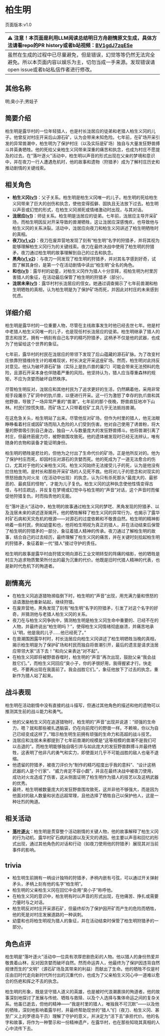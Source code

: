 # 柏生明
页面版本:v1.0
 

| :warning: 注意！本页面是利用LLM阅读总结明日方舟剧情原文生成，具体方法请看repo的PR history或者b站视频：[BV1gdJ7zqESe](https://www.bilibili.com/video/BV1gdJ7zqESe/)         |
|:----------------------------|
| 虽然在生成的过程中已尽量避免，但是错误，幻觉等等仍然无法完全避免。所以本页面内容以娱乐为主，切勿当成一手来源。发现错误请open issue或者b站私信作者进行修改。|



## 其他名称
明;臭小子;男娃子
## 简要介绍
柏生明是露华村的一位年轻猎人，也是村长泷居应的徒弟和老猎人柏生义冈的儿子。他曾反对村庄开采后山源石矿，认为会带来未知危险。七年前，在矿场开采引发的异常兽潮中，柏生明为了保护村庄（以及实际是矿场）独自与大量发狂野兽搏斗并英勇牺牲。他的死给父亲柏生义冈带来深重的痛苦和执念，也成为村庄不愿提及的过去。在“落叶逐火”活动中，柏生明以声音的形式出现在父亲的梦境和意识中，并在夜刀一行人遭遇危机时，他的故事和遗物（狩猎矛）成为了解村庄历史和推动剧情的关键线索。
## 相关角色
-   **柏生义冈([v1](extended_char_bai_sheng_yi_gang.md))**：父子关系。柏生明是柏生义冈唯一的儿子。柏生明的死给柏生义冈带来了巨大的创伤和执念，使他变得孤僻、固执且无法放下过去。柏生明以声音或幻觉的形式，在柏生义冈濒死或情绪激动时出现，与其对话。
-   **泷居应([v1](extended_char_long_ju_ying.md))**：师徒关系。柏生明是泷居应的徒弟。七年前，泷居应主导开采矿场，而柏生明因反对开采导致的兽潮牺牲，这让泷居应深感愧疚，也导致他与柏生义冈的关系决裂。活动中，泷居应向夜刀和柏生义冈讲述了柏生明牺牲时的真相。
-   **夜刀([v1](char_502_nblade.md),[v2](../char_v3/char_502_nblade.md))**：夜刀在废弃营地发现了刻有“柏生明”名字的狩猎矛，并将其视为能够理解柏生义冈行为的关键线索。夜刀在最终决战中使用了柏生明的狩猎矛。夜刀通过柏生明的故事理解到自己的过去和执念。
-   **黑角([v1](char_500_noirc.md),[v2](../char_v3/char_500_noirc.md))**：与夜刀一同发现了柏生明的狩猎矛，并对其名字感到好奇，试图了解其身份，是第一个在活动剧情中读出“柏生明”全名的角色。
-   **和也([v1](extended_char_he_ye.md))**：露华村的幼童，对柏生义冈作为猎人十分崇拜，视柏生明为村里厉害猎人的象征，在活动最后保管了柏生明的狩猎矛（部分）。
-   **泷居未来([v1](extended_char_long_ju_wei_lai.md))**：露华村村长泷居应的侄女。她通过调查揭示了七年前兽潮和柏生明牺牲的真相，认为柏生明是为了保护矿场而死，并因此对村庄的未来感到忧虑。
## 详细介绍
柏生明是露华村的一位重要人物，尽管在主线故事发生时他已经去世七年。他是村中老猎人柏生义冈唯一的儿子，也是现任村长泷居应的徒弟。柏生明继承了猎人的意志和技艺，拥有一柄刻有自己名字的精巧狩猎矛，这柄矛不仅是他的武器，也成为了他留给这个世界的象征。

七年前，露华村的村民在泷居应的带领下发现了后山蕴藏的源石矿脉。为了改变村庄依靠狩猎维持生计的艰难现状，村长决定开采这座矿场。然而，柏生明对此持反对意见。他认为破坏源石矿脉（实际上是犰爪兽的巢穴）可能会带来无法预料的危险，且源石开采本身也伴随着严重的风险。他坚持认为，猎人应当尊重森林的规矩，不应为贪婪而破坏自然秩序。

尽管柏生明反对，泷居应和其他村民为了追求更好的生活，仍然瞒着他，采用非常规手段屠杀了矿洞中的犰爪兽，以便进行开采。这一行为激怒了幸存的犰爪兽和其他野兽，导致了一场异常严重的“兽潮”。七年前的那个夜晚，野兽疯狂地冲下山林。村民们惊慌失措，而矿场工人只带着挖矿工具几乎无法抵挡兽潮。

在这危急关头，柏生明站了出来。尽管他反对矿场，但作为村里的猎人，他无法眼睁睁看着村庄或因矿场而陷入危险的人们受到伤害。他对自己使用了诱兽粉，将大量的野兽吸引到自己身边，独自一人与数量庞大的发狂野兽搏斗。他将兽潮引离了村庄，但最终筋疲力尽，被野兽围攻致死。他的遗体被发现时已经无法辨认，唯有随身的衣物和装备才能证明身份。

柏生明的牺牲是悲壮的，但他为之付出了生命代价的矿场，正是他所反对的。他为了保护村庄而死，却因村庄对源石的贪婪而死。他的死成为了一道无法愈合的伤口，尤其对于他的父亲柏生义冈。柏生义冈始终无法接受儿子的死，认为是他没有拦住柏生明，是村长和那些开采矿场的人见死不救。他将对儿子的思念和对现实的愤怒扭曲为对火龙（在活动中出现）的执念，认为只有杀死那头“最庞大的、最邪恶的、最疯狂的怪物”，才能为儿子复仇。柏生义冈的这种执念使他性情变得古怪，与村庄疏远，并反复在梦境或幻觉中与柏生明的“声音”对话，这个声音时而催促他狩猎复仇，时而指责他的无能。

在“落叶逐火”活动中，柏生明的故事通过柏生义冈的梦呓、黑角发现的狩猎矛、以及泷居未来的讲述逐渐揭开。他的牺牲解释了柏生义冈的异常行为，也揭示了露华村矿石病和天灾危机的根源——对源石的过度依赖和不敬畏自然。柏生明的精神影响着一些村民，例如幼童和也，他将柏生明视为真正的猎人，并在活动结束后保管了柏生明的狩猎矛的一部分，象征着猎人精神的传承。夜刀通过了解柏生明的故事，结合自己的过去经历，最终理解了柏生义冈的痛苦，并在关键时刻拾起柏生明的狩猎矛，象征着新一代“猎人”接过守护的责任。

柏生明的故事是露华村由狩猎文明向源石工业文明转型的阵痛的缩影，他的牺牲是村庄为追求物质繁荣所付出的最为沉重的代价。他既是旧时代猎人精神的代表，也是新时代危机下的殉道者。
## 剧情高光
- 在柏生义冈追逐猎物濒临倒下时，柏生明的“声音”出现，用充满力量和愤怒的话语激励他重新站起，继续狩猎。
- 在废弃营地，黑角发现了刻有“柏生明”名字的狩猎矛，引发了对这个名字的好奇，并猜测他与老猎人柏生义冈的关系。
- 夜刀在与柏生义冈争执中，猜测柏生明是柏生义冈生命中重要的、已经不在的人物，并最终说出“柏生明吗？”，使得柏生义冈情绪彻底崩溃，并痛苦地承认“明，他是我的儿子……他已经死了。”
- 在兽潮围困露华村时，村长泷居应向柏生义冈讲述了柏生明牺牲当晚的真相，揭示柏生明是为了保护矿场和村民而独自将兽潮引开，最后的遗言是请求泷居应带领大家“活下去！”和向父亲表达“对不起”。
- 在柏生义冈即将被野兽吞噬时，柏生明的“声音”再次出现，鼓励父亲“我会战胜它们。”，而柏生义冈回应“臭小子，你的矛很好用，我得握紧才行。快走吧，不要再出现在我面前了。我会战胜它们。”，象征他放下了过去的执念，重新作为猎人站了起来。
## 战斗表现
柏生明在活动剧情中没有直接的战斗描写，但通过其他角色的描述和他的遗物可以推测其生前的战斗能力和勇气。
- 他的父亲柏生义冈在追逐猎物时，柏生明的“声音”出现并说道：“顽强的生命力，嗯？就和那些被扎透脑袋，仍在向前爬行的野兽一样。不赖嘛，你以为自己已经变成这样了。”暗示柏生明生前拥有顽强的生命力和高超的战斗技艺。
- 泷居应和泷居未来都提到了七年前兽潮的规模是“这等规模的兽潮不是我们可以击退的”。而柏生明能够独自吸引并与如此庞大的发狂野兽群搏斗并最终牺牲，这表明了他非凡的勇气和实力，即使面对几乎不可能战胜的敌人也毫不退缩。
- 他遗留的狩猎矛，被夜刀评价为“制作的精巧程度出乎我的意料”、“设计这柄武器的人是个行家”、“威力肯定不容小觑”，并且在最终决战中被夜刀使用，成功对火龙造成了伤害，这从侧面证明了柏生明作为猎人的技艺以及这柄武器的优秀。
- 最终，柏生明被数量庞大的发狂野兽围攻致死，这并非他不够强大，而是因为他面对的敌人数量和状态远超常理，且他选择了牺牲自己以保护他人，这是一种壮烈的殉道。
## 相关活动
-   **[落叶逐火](../stories/act24side.md)**：柏生明是贯穿整个活动剧情的关键人物，他的故事解释了柏生义冈的行为动机、露华村矿石病的起源以及天灾的诱因。他主要以声音和回忆的形式出现，通过其他角色的对话和行动（如夜刀使用他的狩猎矛）展现其对当前事件的影响。
## trivia
- 柏生明生前拥有一柄设计独特的狩猎矛，矛柄内嵌有弓弦，可以通过开关弹射矛头，矛柄上刻有他的名字“柏生明”。
- 柏生明的父亲柏生义冈在回忆中会用“臭小子”称呼他。
- 在柏生义冈的意识中，柏生明有时以声音的形式出现，在他痛苦、挣扎或需要力量时与之对话。
- 柏生明反对村庄开采源石矿，但最终却为了保护因开矿而产生的危险而牺牲，他的死是对村庄发展道路的一种讽刺。
- 幼童和也将柏生明视为猎人的象征，并在活动结束时保管了柏生明狩猎矛的一部分。
## 角色点评
柏生明是“落叶逐火”活动中一位具有浓厚悲剧色彩的人物。他以猎人的身份热爱并敬畏着山林，反对因贪婪而破坏自然。然而命运弄人，他最终为了保护因违背自然规律而生的“文明”（源石矿场及其带来的利益）而献出了生命。他的牺牲不仅是村庄由旧时代走向新时代所付出的沉重代价，也成为了父亲柏生义冈心中一道难以愈合的伤疤和挥之不去的执念。

柏生明的形象，既是坚守猎人道义的英雄，也是被时代浪潮裹挟的殉道者。他的故事深刻地探讨了发展与传统、牺牲与救赎、以及个人选择与集体命运之间的复杂关系。他虽已逝去，但他的精神——“我是村里的猎人，唯独我不可沉默”——以及他的牺牲，深刻地影响着露华村，并最终帮助现世的“猎人”们（夜刀、柏生义冈、甚至广义上的罗德岛干员）理解了守护的意义，并决定为“活下去”承担代价。他的名字和故事，将作为一种警示和一份精神遗产，在露华村，也在那些知晓其真相的人心中流传下去。